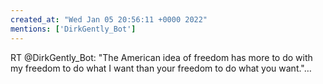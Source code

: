 ```yaml
---
created_at: "Wed Jan 05 20:56:11 +0000 2022"
mentions: ['DirkGently_Bot']
---
```


RT @DirkGently_Bot: "The American idea of freedom has more to do with my freedom to do what I want than your freedom to do what you want."…